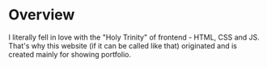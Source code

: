 # Overview

I literally fell in love with the "Holy Trinity" of frontend -
HTML, CSS and JS. That's why this website (if it can be called like that)
originated and is created mainly for showing portfolio.
